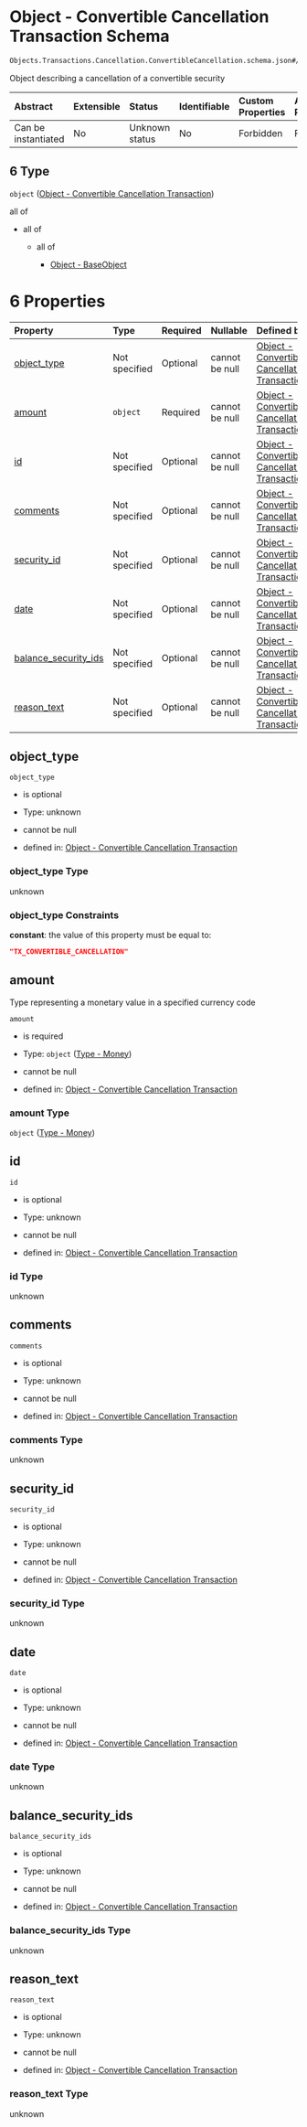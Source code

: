 # Object - Convertible Cancellation Transaction Schema

```txt
Objects.Transactions.Cancellation.ConvertibleCancellation.schema.json#/properties/transactions/items/oneOf/6
```

Object describing a cancellation of a convertible security

| Abstract            | Extensible | Status         | Identifiable | Custom Properties | Additional Properties | Access Restrictions | Defined In                                                                        |
| :------------------ | :--------- | :------------- | :----------- | :---------------- | :-------------------- | :------------------ | :-------------------------------------------------------------------------------- |
| Can be instantiated | No         | Unknown status | No           | Forbidden         | Forbidden             | none                | [CapTable.schema.json*](../../schema/CapTable.schema.json "open original schema") |

## 6 Type

`object` ([Object - Convertible Cancellation Transaction](captable-properties-captable---objectstransactionsschemajson-array-items-oneof-object---convertible-cancellation-transaction.md))

all of

*   all of

    *   all of

        *   [Object - BaseObject](issuer-allof-object---baseobject.md "check type definition")

# 6 Properties

| Property                                      | Type          | Required | Nullable       | Defined by                                                                                                                                                                                                           |
| :-------------------------------------------- | :------------ | :------- | :------------- | :------------------------------------------------------------------------------------------------------------------------------------------------------------------------------------------------------------------- |
| [object_type](#object_type)                   | Not specified | Optional | cannot be null | [Object - Convertible Cancellation Transaction](convertiblecancellation-properties-object_type.md "Objects.Transactions.Cancellation.ConvertibleCancellation.schema.json#/properties/object_type")                   |
| [amount](#amount)                             | `object`      | Required | cannot be null | [Object - Convertible Cancellation Transaction](plansecurityissuance-properties-type---money.md "Types.Money.schema.json#/properties/amount")                                                                        |
| [id](#id)                                     | Not specified | Optional | cannot be null | [Object - Convertible Cancellation Transaction](convertiblecancellation-properties-id.md "Objects.Transactions.Cancellation.ConvertibleCancellation.schema.json#/properties/id")                                     |
| [comments](#comments)                         | Not specified | Optional | cannot be null | [Object - Convertible Cancellation Transaction](convertiblecancellation-properties-comments.md "Objects.Transactions.Cancellation.ConvertibleCancellation.schema.json#/properties/comments")                         |
| [security_id](#security_id)                   | Not specified | Optional | cannot be null | [Object - Convertible Cancellation Transaction](convertiblecancellation-properties-security_id.md "Objects.Transactions.Cancellation.ConvertibleCancellation.schema.json#/properties/security_id")                   |
| [date](#date)                                 | Not specified | Optional | cannot be null | [Object - Convertible Cancellation Transaction](convertiblecancellation-properties-date.md "Objects.Transactions.Cancellation.ConvertibleCancellation.schema.json#/properties/date")                                 |
| [balance_security_ids](#balance_security_ids) | Not specified | Optional | cannot be null | [Object - Convertible Cancellation Transaction](convertiblecancellation-properties-balance_security_ids.md "Objects.Transactions.Cancellation.ConvertibleCancellation.schema.json#/properties/balance_security_ids") |
| [reason_text](#reason_text)                   | Not specified | Optional | cannot be null | [Object - Convertible Cancellation Transaction](convertiblecancellation-properties-reason_text.md "Objects.Transactions.Cancellation.ConvertibleCancellation.schema.json#/properties/reason_text")                   |

## object_type



`object_type`

*   is optional

*   Type: unknown

*   cannot be null

*   defined in: [Object - Convertible Cancellation Transaction](convertiblecancellation-properties-object_type.md "Objects.Transactions.Cancellation.ConvertibleCancellation.schema.json#/properties/object_type")

### object_type Type

unknown

### object_type Constraints

**constant**: the value of this property must be equal to:

```json
"TX_CONVERTIBLE_CANCELLATION"
```

## amount

Type representing a monetary value in a specified currency code

`amount`

*   is required

*   Type: `object` ([Type - Money](plansecurityissuance-properties-type---money.md))

*   cannot be null

*   defined in: [Object - Convertible Cancellation Transaction](plansecurityissuance-properties-type---money.md "Types.Money.schema.json#/properties/amount")

### amount Type

`object` ([Type - Money](plansecurityissuance-properties-type---money.md))

## id



`id`

*   is optional

*   Type: unknown

*   cannot be null

*   defined in: [Object - Convertible Cancellation Transaction](convertiblecancellation-properties-id.md "Objects.Transactions.Cancellation.ConvertibleCancellation.schema.json#/properties/id")

### id Type

unknown

## comments



`comments`

*   is optional

*   Type: unknown

*   cannot be null

*   defined in: [Object - Convertible Cancellation Transaction](convertiblecancellation-properties-comments.md "Objects.Transactions.Cancellation.ConvertibleCancellation.schema.json#/properties/comments")

### comments Type

unknown

## security_id



`security_id`

*   is optional

*   Type: unknown

*   cannot be null

*   defined in: [Object - Convertible Cancellation Transaction](convertiblecancellation-properties-security_id.md "Objects.Transactions.Cancellation.ConvertibleCancellation.schema.json#/properties/security_id")

### security_id Type

unknown

## date



`date`

*   is optional

*   Type: unknown

*   cannot be null

*   defined in: [Object - Convertible Cancellation Transaction](convertiblecancellation-properties-date.md "Objects.Transactions.Cancellation.ConvertibleCancellation.schema.json#/properties/date")

### date Type

unknown

## balance_security_ids



`balance_security_ids`

*   is optional

*   Type: unknown

*   cannot be null

*   defined in: [Object - Convertible Cancellation Transaction](convertiblecancellation-properties-balance_security_ids.md "Objects.Transactions.Cancellation.ConvertibleCancellation.schema.json#/properties/balance_security_ids")

### balance_security_ids Type

unknown

## reason_text



`reason_text`

*   is optional

*   Type: unknown

*   cannot be null

*   defined in: [Object - Convertible Cancellation Transaction](convertiblecancellation-properties-reason_text.md "Objects.Transactions.Cancellation.ConvertibleCancellation.schema.json#/properties/reason_text")

### reason_text Type

unknown
